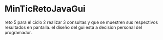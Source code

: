 # MinTicRetoJavaGui
reto 5 para el ciclo 2
realizar 3 consultas y que se muestren sus respectivos resultados en pantalla. 
el diseño del gui esta a decision personal del programador.
